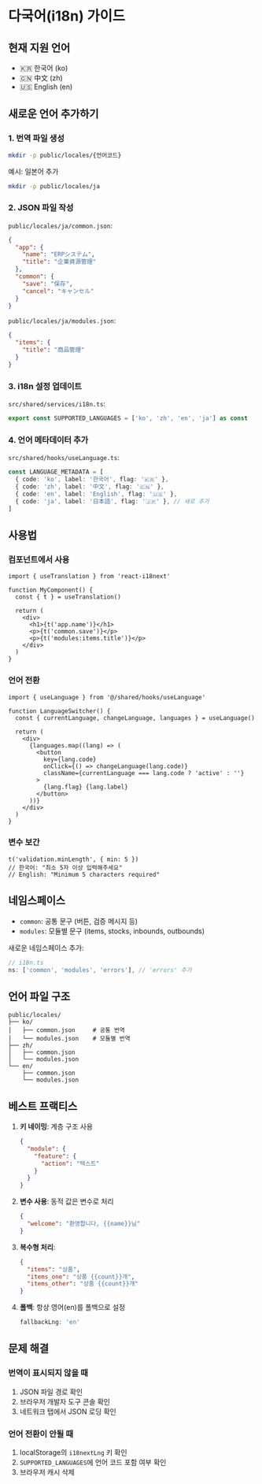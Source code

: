 # 다국어(i18n) 가이드

## 현재 지원 언어

- 🇰🇷 한국어 (ko)
- 🇨🇳 中文 (zh)
- 🇺🇸 English (en)

## 새로운 언어 추가하기

### 1. 번역 파일 생성

```bash
mkdir -p public/locales/{언어코드}
```

예시: 일본어 추가

```bash
mkdir -p public/locales/ja
```

### 2. JSON 파일 작성

`public/locales/ja/common.json`:

```json
{
  "app": {
    "name": "ERPシステム",
    "title": "企業資源管理"
  },
  "common": {
    "save": "保存",
    "cancel": "キャンセル"
  }
}
```

`public/locales/ja/modules.json`:

```json
{
  "items": {
    "title": "商品管理"
  }
}
```

### 3. i18n 설정 업데이트

`src/shared/services/i18n.ts`:

```typescript
export const SUPPORTED_LANGUAGES = ['ko', 'zh', 'en', 'ja'] as const
```

### 4. 언어 메타데이터 추가

`src/shared/hooks/useLanguage.ts`:

```typescript
const LANGUAGE_METADATA = [
  { code: 'ko', label: '한국어', flag: '🇰🇷' },
  { code: 'zh', label: '中文', flag: '🇨🇳' },
  { code: 'en', label: 'English', flag: '🇺🇸' },
  { code: 'ja', label: '日本語', flag: '🇯🇵' }, // 새로 추가
]
```

## 사용법

### 컴포넌트에서 사용

```tsx
import { useTranslation } from 'react-i18next'

function MyComponent() {
  const { t } = useTranslation()

  return (
    <div>
      <h1>{t('app.name')}</h1>
      <p>{t('common.save')}</p>
      <p>{t('modules:items.title')}</p>
    </div>
  )
}
```

### 언어 전환

```tsx
import { useLanguage } from '@/shared/hooks/useLanguage'

function LanguageSwitcher() {
  const { currentLanguage, changeLanguage, languages } = useLanguage()

  return (
    <div>
      {languages.map((lang) => (
        <button
          key={lang.code}
          onClick={() => changeLanguage(lang.code)}
          className={currentLanguage === lang.code ? 'active' : ''}
        >
          {lang.flag} {lang.label}
        </button>
      ))}
    </div>
  )
}
```

### 변수 보간

```tsx
t('validation.minLength', { min: 5 })
// 한국어: "최소 5자 이상 입력해주세요"
// English: "Minimum 5 characters required"
```

## 네임스페이스

- `common`: 공통 문구 (버튼, 검증 메시지 등)
- `modules`: 모듈별 문구 (items, stocks, inbounds, outbounds)

새로운 네임스페이스 추가:

```typescript
// i18n.ts
ns: ['common', 'modules', 'errors'], // 'errors' 추가
```

## 언어 파일 구조

```
public/locales/
├── ko/
│   ├── common.json     # 공통 번역
│   └── modules.json    # 모듈별 번역
├── zh/
│   ├── common.json
│   └── modules.json
└── en/
    ├── common.json
    └── modules.json
```

## 베스트 프랙티스

1. **키 네이밍**: 계층 구조 사용

   ```json
   {
     "module": {
       "feature": {
         "action": "텍스트"
       }
     }
   }
   ```

2. **변수 사용**: 동적 값은 변수로 처리

   ```json
   {
     "welcome": "환영합니다, {{name}}님"
   }
   ```

3. **복수형 처리**:

   ```json
   {
     "items": "상품",
     "items_one": "상품 {{count}}개",
     "items_other": "상품 {{count}}개"
   }
   ```

4. **폴백**: 항상 영어(en)를 폴백으로 설정
   ```typescript
   fallbackLng: 'en'
   ```

## 문제 해결

### 번역이 표시되지 않을 때

1. JSON 파일 경로 확인
2. 브라우저 개발자 도구 콘솔 확인
3. 네트워크 탭에서 JSON 로딩 확인

### 언어 전환이 안될 때

1. localStorage의 `i18nextLng` 키 확인
2. `SUPPORTED_LANGUAGES`에 언어 코드 포함 여부 확인
3. 브라우저 캐시 삭제
